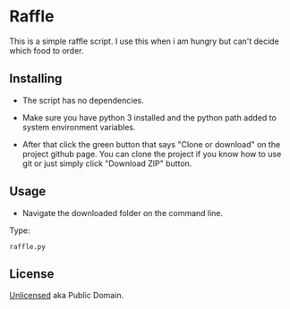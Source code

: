 # Raffle

This is a simple raffle script. I use this when i am hungry but can't decide which food to order.

## Installing

- The script has no dependencies.

- Make sure you have python 3 installed and the python path added to system environment variables.

- After that click the green button that says "Clone or download" on the project github page. You can clone the project if you know how to use git or just simply click "Download ZIP" button.

## Usage

- Navigate the downloaded folder on the command line.

Type:
```shell
raffle.py
```

## License

[Unlicensed](LICENSE) aka Public Domain.
